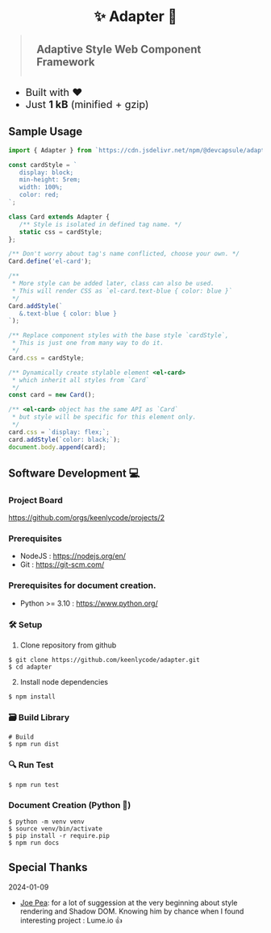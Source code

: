 <h1 style="text-align: center">✨ Adapter 🎉</h1>

> <h2 style="margin-top: 0; padding: 1rem;">
> Adaptive Style Web Component Framework
> </h2>

<ul style="font-size: 1.25rem;">
   <li>Built with ❤️</li>
   <li>Just <strong>1 kB</strong> (minified + gzip)</li>
</ul>

## Sample Usage
```js
import { Adapter } from `https://cdn.jsdelivr.net/npm/@devcapsule/adapter@2.4.4/+esm`;

const cardStyle = `
   display: block;
   min-height: 5rem;
   width: 100%;
   color: red;
`;

class Card extends Adapter {
   /** Style is isolated in defined tag name. */
   static css = cardStyle;
};

/** Don't worry about tag's name conflicted, choose your own. */
Card.define('el-card');

/**
 * More style can be added later, class can also be used.
 * This will render CSS as `el-card.text-blue { color: blue }`
 */
Card.addStyle(`
   &.text-blue { color: blue }
`);

/** Replace component styles with the base style `cardStyle`,
 * This is just one from many way to do it.
 */
Card.css = cardStyle;

/** Dynamically create stylable element <el-card>
 * which inherit all styles from `Card`
 */
const card = new Card();

/** <el-card> object has the same API as `Card`
 * but style will be specific for this element only.
 */
card.css = `display: flex;`;
card.addStyle(`color: black;`);
document.body.append(card);
```

## Software Development 💻

### Project Board
https://github.com/orgs/keenlycode/projects/2

### Prerequisites
- NodeJS : https://nodejs.org/en/
- Git : https://git-scm.com/

### Prerequisites for document creation.
- Python >= 3.10 : https://www.python.org/

### 🛠️ Setup
1. Clone repository from github
```shell
$ git clone https://github.com/keenlycode/adapter.git
$ cd adapter
```

2. Install node dependencies
```shell
$ npm install
```

### 🗃️ Build Library
```shell
# Build
$ npm run dist
```

### 🔍 Run Test
```shell
$ npm run test
```

### Document Creation (Python 🐍)
```shell
$ python -m venv venv
$ source venv/bin/activate
$ pip install -r require.pip
$ npm run docs
```

## Special Thanks
2024-01-09
- [Joe Pea](https://github.com/trusktr): for a lot of suggession
  at the very beginning about style rendering and Shadow DOM.
  Knowing him by chance when I found interesting project : Lume.io 👍️
  
<div style="min-height: 20vh;"></div>